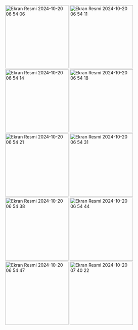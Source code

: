 <img width="200" alt="Ekran Resmi 2024-10-20 06 54 06" src="https://github.com/user-attachments/assets/a4e0c180-d26a-429a-beea-e7d38489b999">
<img width="200" alt="Ekran Resmi 2024-10-20 06 54 11" src="https://github.com/user-attachments/assets/5f35e318-5f5e-43a9-ba3d-3920c12666b5">
<img width="200" alt="Ekran Resmi 2024-10-20 06 54 14" src="https://github.com/user-attachments/assets/b7608cec-1dcb-4449-9f31-f320d5a44ff9">
<img width="200" alt="Ekran Resmi 2024-10-20 06 54 18" src="https://github.com/user-attachments/assets/d86bf260-d259-45b8-8dfd-69a3c33d930c">
<img width="200" alt="Ekran Resmi 2024-10-20 06 54 21" src="https://github.com/user-attachments/assets/44a2ad33-466c-4348-822b-e770d8ab16f6">
<img width="200" alt="Ekran Resmi 2024-10-20 06 54 31" src="https://github.com/user-attachments/assets/748ed047-09a5-47a4-bde4-cecf5b94d2b0">
<img width="200" alt="Ekran Resmi 2024-10-20 06 54 38" src="https://github.com/user-attachments/assets/f4823d77-de60-4c65-b187-940bcf73afa9">
<img width="200" alt="Ekran Resmi 2024-10-20 06 54 44" src="https://github.com/user-attachments/assets/0b98d06a-94a1-4f57-9899-394c8929d9ca">
<img width="200" alt="Ekran Resmi 2024-10-20 06 54 47" src="https://github.com/user-attachments/assets/6c064e38-591d-453e-8598-2c09399b46c5">
<img width="200" alt="Ekran Resmi 2024-10-20 07 40 22" src="https://github.com/user-attachments/assets/b2589c60-ba2a-4150-81d9-146ae3687968">
